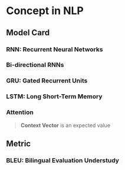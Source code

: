 # Concept in NLP

## Model Card

### RNN: Recurrent Neural Networks

### Bi-directional RNNs

### GRU: Gated Recurrent Units

### LSTM: Long Short-Term Memory

### Attention
> **Context Vector** is an expected value

## Metric

### BLEU: Bilingual Evaluation Understudy

